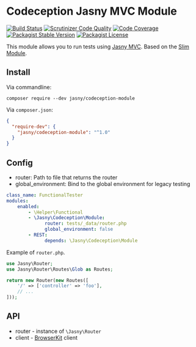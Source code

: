 # Codeception Jasny MVC Module

[![Build Status](https://travis-ci.org/jasny/codeception-module.svg?branch=master)](https://travis-ci.org/jasny/codeception-module)
[![Scrutinizer Code Quality](https://scrutinizer-ci.com/g/jasny/codeception-module/badges/quality-score.png?b=master)](https://scrutinizer-ci.com/g/jasny/codeception-module/?branch=master)
[![Code Coverage](https://scrutinizer-ci.com/g/jasny/codeception-module/badges/coverage.png?b=master)](https://scrutinizer-ci.com/g/jasny/codeception-module/?branch=master)
[![Packagist Stable Version](https://img.shields.io/packagist/v/jasny/codeception-module.svg)](https://packagist.org/packages/jasny/codeception-module)
[![Packagist License](https://img.shields.io/packagist/l/jasny/codeception-module.svg)](https://packagist.org/packages/jasny/codeception-module)

This module allows you to run tests using [Jasny MVC](http://www.github.com/jasny/mvc/).
Based on the [Slim Module](https://github.com/herloct/codeception-slim-module).

## Install

Via commandline:

```shell
composer require --dev jasny/codeception-module
```

Via `composer.json`:

```json
{
  "require-dev": {
    "jasny/codeception-module": "^1.0"
  }
}
```

## Config

* router: Path to file that returns the router
* global_environment: Bind to the global environment for legacy testing

```yaml
class_name: FunctionalTester
modules:
    enabled:
        - \Helper\Functional
        - \Jasny\Codeception\Module:
              router: tests/_data/router.php
              global_environment: false
        - REST:
              depends: \Jasny\Codeception\Module
```

Example of `router.php`.

```php
use Jasny\Router;
use Jasny\Router\Routes\Glob as Routes;

return new Router(new Routes([
    '/' => ['controller' => 'foo'],
    // ...
]));

```

## API

* router -  instance of `\Jasny\Router`
* client - [BrowserKit](http://symfony.com/doc/current/components/browser_kit.html) client

